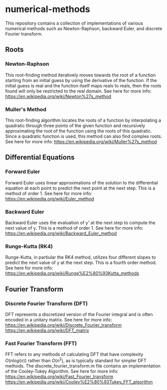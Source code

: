# numerical-methods

This repository contains a collection of implementations of various
numerical methods such as Newton-Raphson, backward Euler, and discrete
Fourier transform.

## Roots

###  Newton-Raphson

This root-finding method iteratively moves towards the root of a function 
starting from an initial guess by using the derivative of the function. If the
initial guess is real and the function itself maps reals to reals, then the 
roots found will only be restricted to the real domain. See here for more info:
https://en.wikipedia.org/wiki/Newton%27s_method

### Muller's Method

This root-finding algorithm locates the roots of a function by interpolating
a quadratic through three points of the given function and recursively
approximating the root of the function using the roots of this quadratic. Since
a quadratic function is used, this method can also find complex roots. See here 
for more info:
https://en.wikipedia.org/wiki/Muller%27s_method

## Differential Equations

### Forward Euler

Forward Euler uses linear approximations of the solution to the differential
equation at each point to predict the next point at the next step. This is a
method of order 1. See here for more info:
https://en.wikipedia.org/wiki/Euler_method

### Backward Euler

Backward Euler uses the evaluation of y' at the next step to compute the next
value of y. This is a method of order 1. See here for more info:
https://en.wikipedia.org/wiki/Backward_Euler_method 

### Runge-Kutta (RK4)

Runge-Kutta, in partiular the RK4 method, utilizes four different slopes to
predict the next value of y at the next step. This is a fourth order method. See
here for more info:
https://en.wikipedia.org/wiki/Runge%E2%80%93Kutta_methods

## Fourier Transform

### Discrete Fourier Transform (DFT)

DFT represents a discretized version of the Fourier integral and is often
encoded in a unitary matrix. See here for more info:
https://en.wikipedia.org/wiki/Discrete_Fourier_transform
https://en.wikipedia.org/wiki/DFT_matrix

### Fast Fourier Transform (FFT)
FFT refers to any methods of calculating DFT that have complexity $O(n log(n))$
rather than $O(n^2)$, as is typically standard for simpler DFT methods. The 
discrete_fourier_transform.m file contains an implementation of the Cooley-Tukey
Algorithm. See here for more info:
https://en.wikipedia.org/wiki/Fast_Fourier_transform
https://en.wikipedia.org/wiki/Cooley%E2%80%93Tukey_FFT_algorithm
